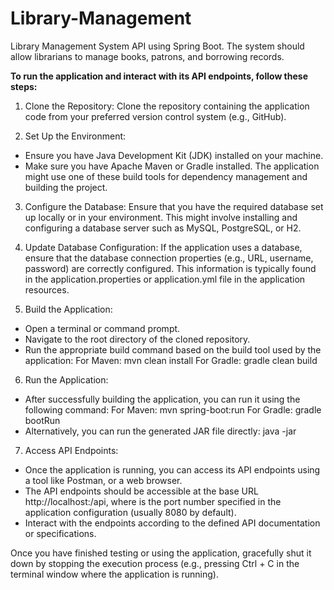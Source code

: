 # Library-Management
Library Management System API using Spring Boot. The system should allow librarians to manage books, patrons, and borrowing records.

**To run the application and interact with its API endpoints, follow these steps:**

1. Clone the Repository: Clone the repository containing the application code from your preferred version control system (e.g., GitHub).

2. Set Up the Environment:
  - Ensure you have Java Development Kit (JDK) installed on your machine.
  - Make sure you have Apache Maven or Gradle installed. The application might use one of these build tools for dependency management and building the project.

3. Configure the Database: Ensure that you have the required database set up locally or in your environment. This might involve installing and configuring a database server such as MySQL, PostgreSQL, or H2.

4. Update Database Configuration: If the application uses a database, ensure that the database connection properties (e.g., URL, username, password) are correctly configured. This information is typically found in the application.properties or application.yml file in the application resources.

5. Build the Application:  
  - Open a terminal or command prompt.
  - Navigate to the root directory of the cloned repository.
  - Run the appropriate build command based on the build tool used by the application:
      For Maven: mvn clean install
      For Gradle: gradle clean build
    
6. Run the Application:
  - After successfully building the application, you can run it using the following command:
      For Maven: mvn spring-boot:run
      For Gradle: gradle bootRun
  - Alternatively, you can run the generated JAR file directly:
      java -jar <path-to-jar-file>

7. Access API Endpoints:
  - Once the application is running, you can access its API endpoints using a tool like Postman, or a web browser.
  - The API endpoints should be accessible at the base URL http://localhost:<port>/api, where <port> is the port number specified in the application configuration (usually 8080 by default).
  - Interact with the endpoints according to the defined API documentation or specifications.

Once you have finished testing or using the application, gracefully shut it down by stopping the execution process (e.g., pressing Ctrl + C in the terminal window where the application is running).
